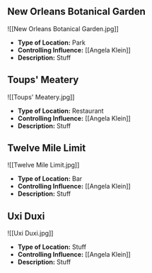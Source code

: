 ## New Orleans Botanical Garden
![[New Orleans Botanical Garden.jpg]]
- **Type of Location:** Park
- **Controlling Influence:** [[Angela Klein]]
- **Description:** Stuff

## Toups' Meatery
![[Toups' Meatery.jpg]]
- **Type of Location:** Restaurant
- **Controlling Influence:** [[Angela Klein]]
- **Description:** Stuff

## Twelve Mile Limit
![[Twelve Mile Limit.jpg]]
- **Type of Location:** Bar
- **Controlling Influence:** [[Angela Klein]]
- **Description:** Stuff

## Uxi Duxi
![[Uxi Duxi.jpg]]
- **Type of Location:** Stuff
- **Controlling Influence:** [[Angela Klein]]
- **Description:** Stuff
